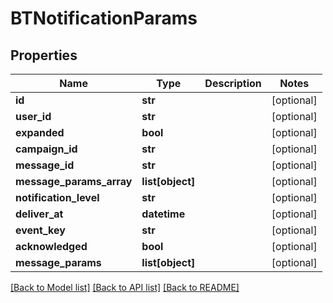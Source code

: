 # BTNotificationParams

## Properties
Name | Type | Description | Notes
------------ | ------------- | ------------- | -------------
**id** | **str** |  | [optional] 
**user_id** | **str** |  | [optional] 
**expanded** | **bool** |  | [optional] 
**campaign_id** | **str** |  | [optional] 
**message_id** | **str** |  | [optional] 
**message_params_array** | **list[object]** |  | [optional] 
**notification_level** | **str** |  | [optional] 
**deliver_at** | **datetime** |  | [optional] 
**event_key** | **str** |  | [optional] 
**acknowledged** | **bool** |  | [optional] 
**message_params** | **list[object]** |  | [optional] 

[[Back to Model list]](../README.md#documentation-for-models) [[Back to API list]](../README.md#documentation-for-api-endpoints) [[Back to README]](../README.md)


